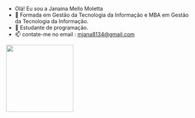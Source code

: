 - Olá! Eu sou a Janaina Mello Moletta
- 🔭 Formada em Gestão da Tecnologia da Informação e MBA em Gestão da Tecnologia da Informação.
- 🌱 Estudante de programação.
- 📫 contate-me no email : mjana8134@gmail.com
<div>
  <img height="180em" src="https://github-readme-stats.vercel.app/api/top-langs/?username=Janaina-Mello-Moletta&layout=compact&langs_count=16&theme=dark"/>
</div>
 
